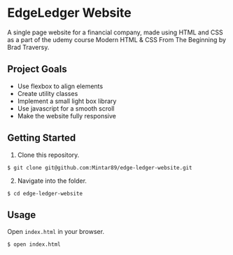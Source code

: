 EdgeLedger Website
==================

A single page website for a financial company, made using HTML and CSS as a part of the udemy course Modern HTML & CSS From The Beginning by Brad Traversy.

## Project Goals ##

* Use flexbox to align elements
* Create utility classes 
* Implement a small light box library
* Use javascript for a smooth scroll
* Make the website fully responsive

## Getting Started ##

1. Clone this repository.

  ```shell
  $ git clone git@github.com:Mintar89/edge-ledger-website.git
  ```

2. Navigate into the folder.

  ```shell
  $ cd edge-ledger-website
  ```

## Usage ##

Open `index.html` in your browser.

  ```shell
  $ open index.html